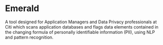 # Emerald

A tool designed for Application Managers and Data Privacy professionals at Citi which scans application databases and flags data elements contained in the changing formula of personally identifiable information (PII), using NLP and pattern recognition.
